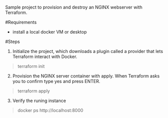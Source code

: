 Sample project to provision and destroy an NGINX webserver with Terraform.

#Requirements
- install a local docker VM or desktop

#Steps

1. Initialize the project, which downloads a plugin called a provider that lets Terraform interact with Docker.

> terraform init

2. Provision the NGINX server container with apply. When Terraform asks you to confirm type yes and press ENTER.

> terraform apply

3. Verify the runing instance

> docker ps
> http://localhost:8000